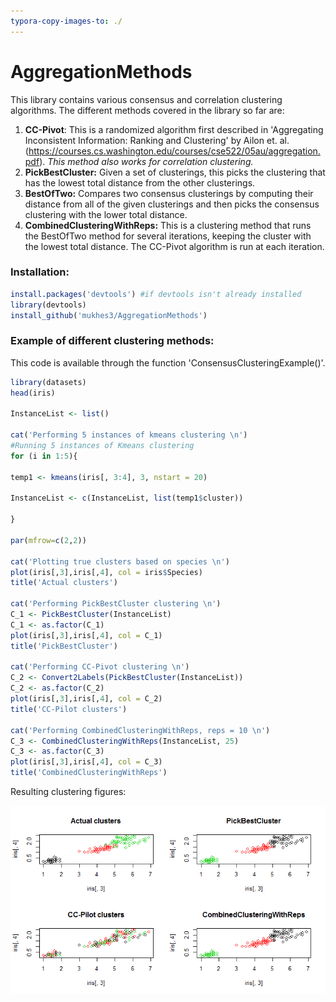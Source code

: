 ```yaml
---
typora-copy-images-to: ./
---
```


# AggregationMethods
This library contains various consensus and correlation clustering algorithms. The different methods covered in the library so far are: 

1. **CC-Pivot**: This is a randomized algorithm first described in 'Aggregating Inconsistent Information:
   Ranking and Clustering' by Ailon et. al. (https://courses.cs.washington.edu/courses/cse522/05au/aggregation.pdf). *This method also works for correlation clustering.* 
2. **PickBestCluster:** Given a set of clusterings, this picks the clustering that has the lowest total distance from the other clusterings. 
3. **BestOfTwo:** Compares two consensus clusterings by computing their distance from all of the given clusterings and then picks the consensus clustering with the lower total distance. 
4. **CombinedClusteringWithReps:** This is a clustering method that runs the BestOfTwo method for several iterations, keeping the cluster with the lowest total distance. The CC-Pivot algorithm is run at each iteration. 



### Installation: 

```R
install.packages('devtools') #if devtools isn't already installed
library(devtools)
install_github('mukhes3/AggregationMethods')
```



### Example of different clustering methods:

This code is available through the function 'ConsensusClusteringExample()'. 

```R
library(datasets)
head(iris)

InstanceList <- list()

cat('Performing 5 instances of kmeans clustering \n')
#Running 5 instances of Kmeans clustering 
for (i in 1:5){ 

temp1 <- kmeans(iris[, 3:4], 3, nstart = 20)

InstanceList <- c(InstanceList, list(temp1$cluster))

}

par(mfrow=c(2,2))

cat('Plotting true clusters based on species \n')
plot(iris[,3],iris[,4], col = iris$Species)
title('Actual clusters')

cat('Performing PickBestCluster clustering \n')
C_1 <- PickBestCluster(InstanceList)
C_1 <- as.factor(C_1)
plot(iris[,3],iris[,4], col = C_1)
title('PickBestCluster')

cat('Performing CC-Pivot clustering \n')
C_2 <- Convert2Labels(PickBestCluster(InstanceList))
C_2 <- as.factor(C_2)
plot(iris[,3],iris[,4], col = C_2)
title('CC-Pilot clusters')

cat('Performing CombinedClusteringWithReps, reps = 10 \n')
C_3 <- CombinedClusteringWithReps(InstanceList, 25)
C_3 <- as.factor(C_3)
plot(iris[,3],iris[,4], col = C_3)
title('CombinedClusteringWithReps')

```

Resulting clustering figures: 

![ClusteringExamplesIris](ClusteringExamplesIris.png)